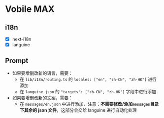 # Vobile MAX

## i18n

- [x] next-i18n
- [x] languine

## Prompt

- 如果要增删改新的语言，需要：
  - 在 `lib/i18n/routing.ts` 的 `locales: ["en", "zh-CN", "zh-HK"]` 进行添加
  - 在 `languine.json` 的 `"targets": ["zh-CN", "zh-HK"]` 字段中进行添加
- 如果要增删改新的文案，需要：
  - 在 `messages/en.json` 中进行添加，注意：**不需要修改/添加`messages`目录下其余的 json 文件**，这部分会交给 languine 进行自动化处理
